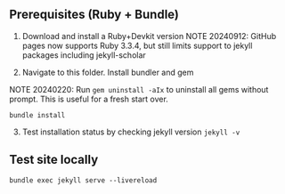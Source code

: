 Prerequisites (Ruby + Bundle)
-----------------------------

1. Download and install a Ruby+Devkit version
NOTE 20240912: GitHub pages now supports Ruby 3.3.4, but still limits support to
jekyll packages including jekyll-scholar

2. Navigate to this folder. Install bundler and gem

NOTE 20240220: Run `gem uninstall -aIx` to uninstall all gems without prompt.
This is useful for a fresh start over.

`bundle install`

3. Test installation status by checking jekyll version 
`jekyll -v`

Test site locally
-----------------

`bundle exec jekyll serve --livereload`

